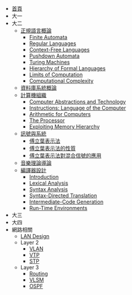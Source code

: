 * [首頁](/NCTU-Coursenote)
* 大一
* 大二
  * [正規語言概論](/NCTU-Coursenote/1072/intro-to-formal-language/0-courseinfo)
    * [Finite Automata](/NCTU-Coursenote/1072/intro-to-formal-language/1-finite-automata)
    * [Regular Languages](/NCTU-Coursenote/1072/intro-to-formal-language/2-regular-languages)
    * [Context-Free Languages](/NCTU-Coursenote/1072/intro-to-formal-language/3-context-free-languages)
    * [Pushdown Automata](/NCTU-Coursenote/1072/intro-to-formal-language/4-pushdown-automata)
    * [Turing Machines](/NCTU-Coursenote/1072/intro-to-formal-language/5-turing-machines)
    * [Hierarchy of Formal Languages](/NCTU-Coursenote/1072/intro-to-formal-language/6-hierarchy-of-formal-languages)
    * [Limits of Computation](/NCTU-Coursenote/1072/intro-to-formal-language/7-limits-of-computation)
    * [Computational Complexity](/NCTU-Coursenote/1072/intro-to-formal-language/8-computational-complexity)
  * [資料庫系統概論](/NCTU-Coursenote/1072/intro-to-dbms/0-courseinfo)
  * [計算機組織](/NCTU-Coursenote/1072/computer-organization/0-courseinfo)
    * [Computer Abstractions and Technology](/NCTU-Coursenote/1072/computer-organization/1-computer-abstractions)
    * [Instructions: Language of the Computer](/NCTU-Coursenote/1072/computer-organization/2-instructions)
    * [Arithmetic for Computers](/NCTU-Coursenote/1072/computer-organization/3-arithmetic)
    * [The Processor](/NCTU-Coursenote/1072/computer-organization/4-the-processor)
    * [Exploiting Memory Hierarchy](/NCTU-Coursenote/1072/computer-organization/5-exploiting-memory-hierarchy)
  * [訊號與系統](/NCTU-Coursenote/1072/signals-and-systems/0-courseinfo)
    * [傅立葉表示法](/NCTU-Coursenote/1072/signals-and-systems/1-fourier-representation)
    * [傅立葉表示法的性質](/NCTU-Coursenote/1072/signals-and-systems/2-fourier-representation-properties)
    * [傅立葉表示法對混合信號的應用](/NCTU-Coursenote/1072/signals-and-systems/3-fourier-representation-with-mixed-signals)
  * [音樂理論導論](/NCTU-Coursenote/1072/intro-to-music-theory/0-courseinfo)
  * [編譯器設計](/NCTU-Coursenote/1072/compiler-design/0-courseinfo)
    * [Introduction](/NCTU-Coursenote/1072/compiler-design/1-introduction)
    * [Lexical Analysis](/NCTU-Coursenote/1072/compiler-design/2-lexical-analysis)
    * [Syntax Analysis](/NCTU-Coursenote/1072/compiler-design/3-syntax-analysis)
    * [Syntax-Directed Translation](/NCTU-Coursenote/1072/compiler-design/4-syntax-directed-translation)
    * [Intermediate-Code Generation](/NCTU-Coursenote/1072/compiler-design/5-ir)
    * [Run-Time Environments](/NCTU-Coursenote/1072/compiler-design/6-run-time-environments)
* 大三
* 大四
* 網路相關
  * [LAN Design](/NCTU-Coursenote/network-associate/landesign)
  * Layer 2
    * [VLAN](/NCTU-Coursenote/network-associate/layer2/vlan)
    * [VTP](/NCTU-Coursenote/network-associate/layer2/vtp)
    * [STP](/NCTU-Coursenote/network-associate/layer2/stp)
  * Layer 3
    * [Routing](/NCTU-Coursenote/network-associate/layer3/routing)
    * [VLSM](/NCTU-Coursenote/network-associate/layer3/vlsm)
    * [OSPF](/NCTU-Coursenote/network-associate/layer3/ospf)
